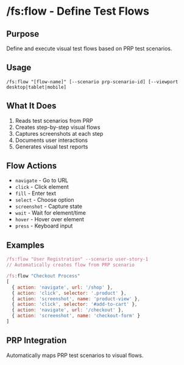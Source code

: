 # /fs:flow - Define Test Flows

## Purpose
Define and execute visual test flows based on PRP test scenarios.

## Usage
```
/fs:flow "[flow-name]" [--scenario prp-scenario-id] [--viewport desktop|tablet|mobile]
```

## What It Does
1. Reads test scenarios from PRP
2. Creates step-by-step visual flows
3. Captures screenshots at each step
4. Documents user interactions
5. Generates visual test reports

## Flow Actions
- `navigate` - Go to URL
- `click` - Click element
- `fill` - Enter text
- `select` - Choose option
- `screenshot` - Capture state
- `wait` - Wait for element/time
- `hover` - Hover over element
- `press` - Keyboard input

## Examples
```javascript
/fs:flow "User Registration" --scenario user-story-1
// Automatically creates flow from PRP scenario

/fs:flow "Checkout Process" 
[
  { action: 'navigate', url: '/shop' },
  { action: 'click', selector: '.product' },
  { action: 'screenshot', name: 'product-view' },
  { action: 'click', selector: '#add-to-cart' },
  { action: 'navigate', url: '/checkout' },
  { action: 'screenshot', name: 'checkout-form' }
]
```

## PRP Integration
Automatically maps PRP test scenarios to visual flows.